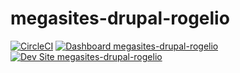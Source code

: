 # megasites-drupal-rogelio

[![CircleCI](https://circleci.com/gh/rogeliocastillojr/megasites-drupal-rogelio.svg?style=shield)](https://circleci.com/gh/rogeliocastillojr/megasites-drupal-rogelio)
[![Dashboard megasites-drupal-rogelio](https://img.shields.io/badge/dashboard-megasites_drupal_rogelio-yellow.svg)](https://dashboard.pantheon.io/sites/de974ba3-76d5-40df-a8d7-f96d1a01cce5#dev/code)
[![Dev Site megasites-drupal-rogelio](https://img.shields.io/badge/site-megasites_drupal_rogelio-blue.svg)](http://dev-megasites-drupal-rogelio.pantheonsite.io/)